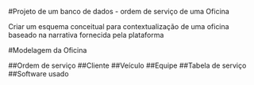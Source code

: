 #Projeto de um banco de dados - ordem de serviço de uma Oficina

Criar um esquema conceitual para contextualização de uma oficina baseado na narrativa fornecida pela plataforma

#Modelagem da Oficina

##Ordem de serviço
##Cliente
##Veículo
##Equipe
##Tabela de serviço
##Software usado

